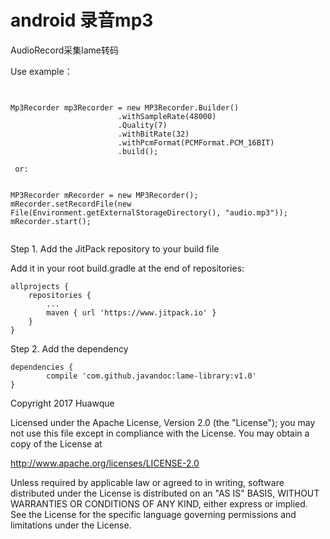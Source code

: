 <h1>android 录音mp3</h1>

<p>AudioRecord采集lame转码</p>

Use example：

```


Mp3Recorder mp3Recorder = new MP3Recorder.Builder()
              			.withSampleRate(48000)
              			.Quality(7)
                        .withBitRate(32)
                        .withPcmFormat(PCMFormat.PCM_16BIT)
                        .build();
                        
 or:
 
 
MP3Recorder mRecorder = new MP3Recorder();
mRecorder.setRecordFile(new File(Environment.getExternalStorageDirectory(), "audio.mp3"));
mRecorder.start();
                        
```




Step 1. Add the JitPack repository to your build file

Add it in your root build.gradle at the end of repositories:

	allprojects {
		repositories {
			...
			maven { url 'https://www.jitpack.io' }
		}
	}
Step 2. Add the dependency

	dependencies {
	        compile 'com.github.javandoc:lame-library:v1.0'
	}








Copyright 2017 Huawque

   Licensed under the Apache License, Version 2.0 (the "License");
   you may not use this file except in compliance with the License.
   You may obtain a copy of the License at

   http://www.apache.org/licenses/LICENSE-2.0

   Unless required by applicable law or agreed to in writing, software
   distributed under the License is distributed on an "AS IS" BASIS,
   WITHOUT WARRANTIES OR CONDITIONS OF ANY KIND, either express or implied.
   See the License for the specific language governing permissions and
   limitations under the License.